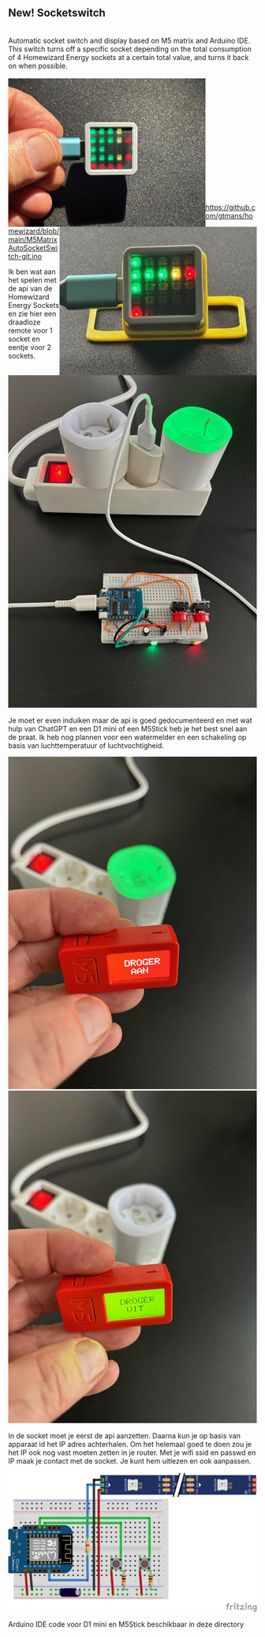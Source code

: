 <H2>New! Socketswitch</H2><BR>
Automatic socket switch and display based on M5 matrix and Arduino IDE. This switch turns off a specific socket depending on the total consumption of 4 Homewizard Energy sockets at a certain total value, and turns it back on when possible.<BR><BR>
<img align="left" src="https://github.com/gtmans/homewizard/blob/main/autosocketswitch/M5MatrixAutoSocketSwitch.png" width="400" />
<img align="right" src="https://github.com/gtmans/homewizard/blob/5aa19e3188834bed4d858cb3665c40a731ccc3a5/autosocketswitch/M5MatrixAutoSocketSwitch2.png" width="400" />
<BR><BR><BR><BR><BR><BR><BR><BR><BR><BR><BR><BR><BR><BR>

https://github.com/gtmans/homewizard/blob/main/M5MatrixAutoSocketSwitch-git.ino

Ik ben wat aan het spelen met de api van de Homewizard Energy Sockets en zie hier een draadloze remote voor 1 socket en eentje voor 2 sockets. 

![dual](https://github.com/gtmans/homewizard/blob/main/dual-small.png)

Je moet er even induiken maar de api is goed gedocumenteerd en met wat hulp van ChatGPT en een D1 mini of een M5Stick heb je het best snel aan de praat. 
Ik heb nog plannen voor een watermelder en een schakeling op basis van luchttemperatuur of luchtvochtigheid. 

![single](https://github.com/gtmans/homewizard/blob/main/single-small.png)
![single](https://github.com/gtmans/homewizard/blob/main/single2-small.png)

In de socket moet je eerst de api aanzetten. Daarna kun je op basis van apparaat id het IP adres achterhalen. Om het helemaal goed te doen zou je het IP ook nog vast moeten zetten in je router. 
Met je wifi ssid en passwd en IP maak je contact met de socket. Je kunt hem uitlezen en ook aanpassen. 

![schema](https://github.com/gtmans/homewizard/blob/main/api-SWITCH-DUAL_bb.png)

Arduino IDE code voor D1 mini en M5Stick beschikbaar in deze directory
